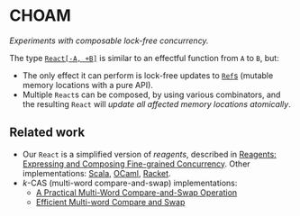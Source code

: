 <!--

   Copyright 2017-2020 Daniel Urban and contributors listed in AUTHORS

   Licensed under the Apache License, Version 2.0 (the "License");
   you may not use this file except in compliance with the License.
   You may obtain a copy of the License at

       http://www.apache.org/licenses/LICENSE-2.0

   Unless required by applicable law or agreed to in writing, software
   distributed under the License is distributed on an "AS IS" BASIS,
   WITHOUT WARRANTIES OR CONDITIONS OF ANY KIND, either express or implied.
   See the License for the specific language governing permissions and
   limitations under the License.

--->

# CHOAM

*Experiments with composable lock-free concurrency.*

The type [`React[-A, +B]`](core/src/main/scala/dev/tauri/choam/React.scala)
is similar to an effectful function from `A` to `B`, but:

- The only effect it can perform is lock-free updates to
  [`Ref`s](core/src/main/scala/dev/tauri/choam/kcas/ref.scala)
  (mutable memory locations with a pure API).
- Multiple `React`s can be composed, by using various combinators,
  and the resulting `React` will *update all affected memory locations atomically*.

## Related work

- Our `React` is a simplified version of *reagents*, described in [Reagents:
  Expressing and Composing Fine-grained Concurrency](https://people.mpi-sws.org/~turon/reagents.pdf). Other implementations:
  [Scala](https://github.com/aturon/ChemistrySet),
  [OCaml](https://github.com/ocamllabs/reagents),
  [Racket](https://github.com/aturon/Caper).
- *k*-CAS (multi-word compare-and-swap) implementations:
  - [A Practical Multi-Word Compare-and-Swap Operation](
    https://www.cl.cam.ac.uk/research/srg/netos/papers/2002-casn.pdf)
  - [Efficient Multi-word Compare and Swap](
    https://arxiv.org/pdf/2008.02527.pdf)
